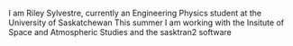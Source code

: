 I am Riley Sylvestre, currently an Engineering Physics student at the University of Saskatchewan
This summer I am working with the Insitute of Space and Atmospheric Studies and the sasktran2 software
